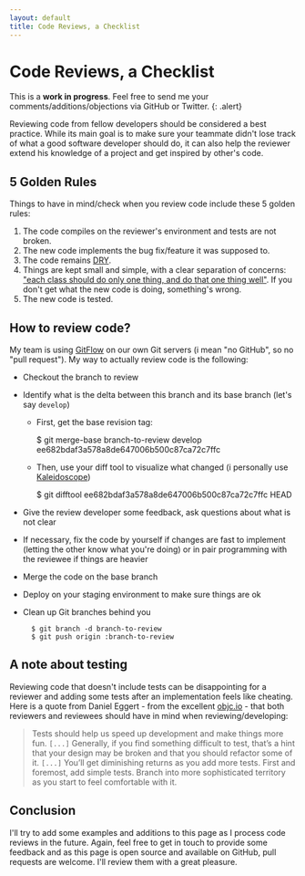 ```yaml
---
layout: default
title: Code Reviews, a Checklist
---
```


# Code Reviews, a Checklist

This is a __work in progress__. Feel free to send me your comments/additions/objections via GitHub or Twitter.
{: .alert}

Reviewing code from fellow developers should be considered a best practice. While its main goal is to make sure your teammate didn't lose track of what a good software developer should do, it can also help the reviewer extend his knowledge of a project and get inspired by other's code.

## 5 Golden Rules

Things to have in mind/check when you review code include these 5 golden rules:

1. The code compiles on the reviewer's environment and tests are not broken.
2. The new code implements the bug fix/feature it was supposed to.
3. The code remains [DRY][2].
4. Things are kept small and simple, with a clear separation of concerns: ["each class should do only one thing, and do that one thing well"][3]. If you don't get what the new code is doing, something's wrong.
5. The new code is tested.

## How to review code?

My team is using [GitFlow][4] on our own Git servers (i mean "no GitHub", so no "pull request"). My way to actually review code is the following:

- Checkout the branch to review
- Identify what is the delta between this branch and its base branch (let's say `develop`)

    - First, get the base revision tag:

        $ git merge-base branch-to-review develop
        ee682bdaf3a578a8de647006b500c87ca72c7ffc
    
    - Then, use your diff tool to visualize what changed (i personally use [Kaleidoscope][5])
    
        $ git difftool ee682bdaf3a578a8de647006b500c87ca72c7ffc HEAD
        
- Give the review developer some feedback, ask questions about what is not clear
- If necessary, fix the code by yourself if changes are fast to implement (letting the other know what you're doing) or in pair programming with the reviewee if things are heavier
- Merge the code on the base branch
- Deploy on your staging environment to make sure things are ok
- Clean up Git branches behind you

        $ git branch -d branch-to-review
        $ git push origin :branch-to-review

## A note about testing

Reviewing code that doesn't include tests can be disappointing for a reviewer and adding some tests after an implementation feels like cheating.
Here is a quote from Daniel Eggert - from the excellent [objc.io][1] - that both reviewers and reviewees should have in mind when reviewing/developing:

> Tests should help us speed up development and make things more fun. 
> `[...]`
> Generally, if you find something difficult to test, that’s a hint that your 
> design may be broken and that you should refactor some of it. 
> `[...]`
> You’ll get diminishing returns as you add more tests. First and foremost, add simple tests. 
> Branch into more sophisticated territory as you start to feel comfortable with it.

## Conclusion

I'll try to add some examples and additions to this page as I process code reviews in the future. 
Again, feel free to get in touch to provide some feedback and as this page is open source and
available on GitHub, pull requests are welcome. I'll review them with a great pleasure.


[1]: http://www.objc.io/issue-1/testing-view-controllers.html
[2]: http://en.wikipedia.org/wiki/Don%27t_repeat_yourself
[3]: http://en.wikipedia.org/wiki/Single_responsibility_principle
[4]: https://github.com/nvie/gitflow
[5]: http://www.kaleidoscopeapp.com/
